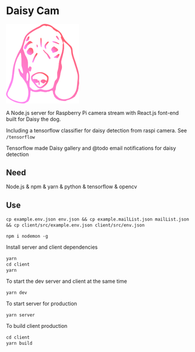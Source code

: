 # Daisy Cam
<img src="https://github.com/WoodburyShortridge/daisyCam/blob/master/client/src/imgs/daisyface.png?raw=true" width="200"/>

A Node.js server for Raspberry Pi camera stream with React.js font-end built for Daisy the dog.

Including a tensorflow classifier for daisy detection from raspi camera. See `/tensorflow`

Tensorflow made Daisy gallery and @todo email notifications for daisy detection

## Need

Node.js &
npm &
yarn &
python &
tensorflow &
opencv

## Use

```
cp example.env.json env.json && cp example.mailList.json mailList.json && cp client/src/example.env.json client/src/env.json
```

```
npm i nodemon -g
```

Install server and client dependencies

```
yarn
cd client
yarn
```

To start the dev server and client at the same time

```
yarn dev
```

To start server for production
```
yarn server
```

To build client production

```
cd client
yarn build
```
